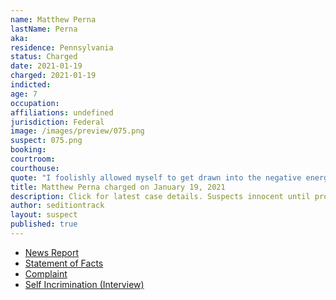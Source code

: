 ```yaml
---
name: Matthew Perna
lastName: Perna
aka:
residence: Pennsylvania
status: Charged
date: 2021-01-19
charged: 2021-01-19
indicted:
age: 7
occupation:
affiliations: undefined
jurisdiction: Federal
image: /images/preview/075.png
suspect: 075.png
booking:
courtroom:
courthouse:
quote: "I foolishly allowed myself to get drawn into the negative energy emanating from that building."
title: Matthew Perna charged on January 19, 2021
description: Click for latest case details. Suspects innocent until proven guilty.
author: seditiontrack
layout: suspect
published: true
---
```

- [News Report](https://www.post-gazette.com/news/crime-courts/2021/01/19/Western-Pennsylvania-charged-US-Capitol-riot-insurrection-matthew-perna-jorden-mink/stories/202101190125)
- [Statement of Facts](https://www.justice.gov/opa/page/file/1356831/download)
- [Complaint](https://www.justice.gov/opa/page/file/1356826/download)
- [Self Incrimination (Interview)](https://www.ncnewsonline.com/news/local_news/fbi-agents-meet-with-sharpsville-resident/article_fa8fe7f9-62fc-5363-8d22-9e13ea81b1e1.html)
